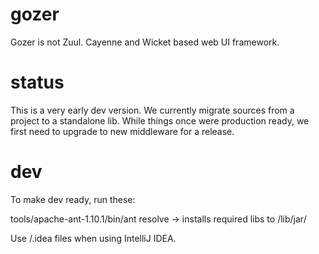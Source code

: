 # gozer
Gozer is not Zuul. Cayenne and Wicket based web UI framework.

# status
This is a very early dev version. We currently migrate sources from a project to a standalone lib. While things once were production ready, we first need to upgrade to new middleware for a release.

# dev
To make dev ready, run these:

tools/apache-ant-1.10.1/bin/ant resolve -> installs required libs to /lib/jar/

Use /.idea files when using IntelliJ IDEA.



